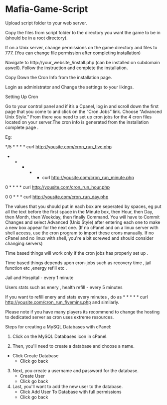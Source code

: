 Mafia-Game-Script
=================
Upload script folder to your web server. 


Copy the files from script folder to the directory you want the game to be in (should be in a root directory).

If on a Unix server, change permissions on the game directory and files to 777. (You can change file permission after completing installation)


Navigate to http://your_website_/install.php (can be installed on subdomain aswell). Follow the instruction and complete the installation.


Copy Down the Cron Info from the installation page.


Login as administrator and Change the settings to your likings.



Setting Up Cron


Go to your control panel and if it’s a Cpanel, log in and scroll down the first page that you come to and click on the “Cron Jobs” link. Choose “Advanced Unix Style.” From there you need to set up cron jobs for the 4 cron files located on your server.The cron info is generated from the installation complete page .


Eg:

*/5 * * * * curl http://yousite.com/cron_run_five.php

* * * * * curl http://yousite.com/cron_run_minute.php

0 * * * * curl http://yousite.com/cron_run_hour.php

0 0 * * * curl http://yousite.com/cron_run_day.php

The values that you should put in each box are seperated by spaces, eg put all the text before the first space in the Minute box, then Hour, then Day, then Month, then Weekday, then finally Command. You will have to Commit Changes and select Advanced (Unix Style) after entering each one to make a new box appear for the next one. (If no cPanel and on a linux server with shell access, use the cron program to import these crons manually. If no cPanel and no linux with shell, you're a bit screwed and should consider changing servers) 

Time based things will work only if the cron jobs has properly set up .

Time based things depends upon cron-jobs such as recovery time , jail function etc ,energy refill etc .

Jail and Hospital - every 1 minute

Users stats such as enery , health refill - every 5 minutes

If you want to refill enery and stats every minutes , do as * * * * * curl http://yousite.com/cron_run_fivemins.php and similarly.

Please note if you have many players its recommend to change the hosting to dedicated server as cron uses extreme resources.



Steps for creating a MySQL Databases with cPanel:

1. Click on the MySQL Databases icon in cPanel.

2. Then, you'll need to create a database and choose a name.
  - Click Create Database
	- Click go back
3. Next, you create a username and password for the database.
	- Create User
	- Click go back
4. Last, you'll want to add the new user to the database.
	- Click Add User To Database with full permissions
	- Click go back
